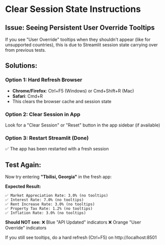 # Clear Session State Instructions

## Issue: Seeing Persistent User Override Tooltips

If you see "User Override" tooltips when they shouldn't appear (like for unsupported countries), this is due to Streamlit session state carrying over from previous tests.

## Solutions:

### Option 1: Hard Refresh Browser
- **Chrome/Firefox**: Ctrl+F5 (Windows) or Cmd+Shift+R (Mac)
- **Safari**: Cmd+R
- This clears the browser cache and session state

### Option 2: Clear Session in App
Look for a "Clear Session" or "Reset" button in the app sidebar (if available)

### Option 3: Restart Streamlit (Done)
✅ The app has been restarted with a fresh session

## Test Again:

Now try entering **"Tbilisi, Georgia"** in the fresh app:

**Expected Result:**
```
✅ Market Appreciation Rate: 3.0% (no tooltips)
✅ Interest Rate: 7.0% (no tooltips) 
✅ Rent Increase Rate: 3.0% (no tooltips)
✅ Property Tax Rate: 1.2% (no tooltips)
✅ Inflation Rate: 3.0% (no tooltips)
```

**Should NOT see:**
❌ Blue "API Updated" indicators
❌ Orange "User Override" indicators

If you still see tooltips, do a hard refresh (Ctrl+F5) on http://localhost:8501